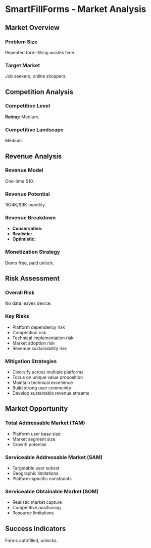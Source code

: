 # SmartFillForms - Market Analysis

## Market Overview

### Problem Size
Repeated form-filling wastes time.

### Target Market
Job seekers, online shoppers.

## Competition Analysis

### Competition Level
**Rating:** Medium.

### Competitive Landscape
Medium.

## Revenue Analysis

### Revenue Model
One-time $10.

### Revenue Potential
$1K/$4K/$9K monthly.

### Revenue Breakdown
- **Conservative:** 
- **Realistic:** 
- **Optimistic:** 

### Monetization Strategy
Demo free, paid unlock.

## Risk Assessment

### Overall Risk
No data leaves device.

### Key Risks
- Platform dependency risk
- Competition risk
- Technical implementation risk
- Market adoption risk
- Revenue sustainability risk

### Mitigation Strategies
- Diversify across multiple platforms
- Focus on unique value proposition
- Maintain technical excellence
- Build strong user community
- Develop sustainable revenue streams

## Market Opportunity

### Total Addressable Market (TAM)
- Platform user base size
- Market segment size
- Growth potential

### Serviceable Addressable Market (SAM)
- Targetable user subset
- Geographic limitations
- Platform-specific constraints

### Serviceable Obtainable Market (SOM)
- Realistic market capture
- Competitive positioning
- Resource limitations

## Success Indicators
Forms autofilled, unlocks.
